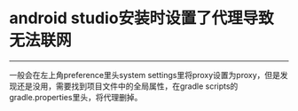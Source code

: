 # android studio安装时设置了代理导致无法联网
***

一般会在左上角preference里头system settings里将proxy设置为proxy，但是发现还是没用，需要找到项目文件中的全局属性，在gradle scripts的gradle.properties里头，将代理删掉。
